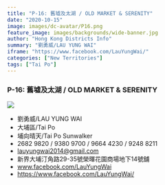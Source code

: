 ```yaml
---
title: "P-16: 舊墟及太湖 / OLD MARKET & SERENITY"
date: "2020-10-15"
image: images/dc-avatar/P16.png
feature_image: images/backgrounds/wide-banner.jpg
author: "Hong Kong Districts Info"
summary: "劉勇威/LAU YUNG WAI"
iframe: "https://www.facebook.com/LauYungWai/"
categories: ["New Territories"]
tags: ["Tai Po"]
---
```


### P-16: 舊墟及太湖 / OLD MARKET & SERENITY  
![](/images/dc-avatar/P16.png)  

 - 劉勇威/LAU YUNG WAI  
 - 大埔區/Tai Po  
 - 埔向晴天/Tai Po Sunwalker  
 - 2682 9820 / 9380 9700 / 9664 4230 / 9248 8211  
 - lauyungwai2014@gmail.com  
 - 新界大埔汀角路29-35號榮暉花園商場地下14號舖  
 - www.facebook.com/LauYungWai  
 - https://www.facebook.com/LauYungWai/
